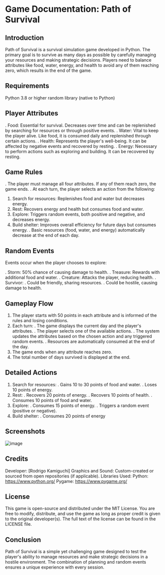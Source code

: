 # Game Documentation: Path of Survival

## Introduction
Path of Survival is a survival simulation game developed in Python. The primary goal is to survive as many days as possible by carefully managing your resources and making strategic decisions. Players need to balance attributes like food, water, energy, and health to avoid any of them reaching zero, which results in the end of the game.

## Requirements
Python 3.8 or higher
random library (native to Python)

## Player Attributes
. Food: Essential for survival. Decreases over time and can be replenished by searching for resources or through positive events.
. Water: Vital to keep the player alive. Like food, it is consumed daily and replenished through certain actions.
. Health: Represents the player's well-being. It can be affected by negative events and recovered by resting.
. Energy: Necessary to perform actions such as exploring and building. It can be recovered by resting.

## Game Rules
. The player must manage all four attributes. If any of them reach zero, the game ends.
. At each turn, the player selects an action from the following:
 1. Search for resources: Replenishes food and water but decreases energy.
 2. Rest: Recovers energy and health but consumes food and water.
 3. Explore: Triggers random events, both positive and negative, and decreases energy.
 4. Build shelter: Improves overall efficiency for future days but consumes energy.
. Basic resources (food, water, and energy) automatically decrease at the end of each day.

## Random Events
Events occur when the player chooses to explore:

. Storm: 50% chance of causing damage to health.
. Treasure: Rewards with additional food and water.
. Creature: Attacks the player, reducing health.
. Survivor:
  . Could be friendly, sharing resources.
  . Could be hostile, causing damage to health.

## Gameplay Flow
1. The player starts with 50 points in each attribute and is informed of the rules and losing conditions.
2. Each turn:
 . The game displays the current day and the player's attributes.
 . The player selects one of the available actions.
 . The system updates the attributes based on the chosen action and any triggered random events.
 . Resources are automatically consumed at the end of the day.
3. The game ends when any attribute reaches zero.
4. The total number of days survived is displayed at the end.

## Detailed Actions
1. Search for resources:
 . Gains 10 to 30 points of food and water.
. Loses 10 points of energy.
2. Rest:
 . Recovers 20 points of energy.
 . Recovers 10 points of health.
 . Consumes 10 points of food and water.
3. Explore:
 . Consumes 15 points of energy.
 . Triggers a random event (positive or negative).
4. Build shelter:
 . Consumes 20 points of energy

## Screenshots
![image](https://github.com/user-attachments/assets/2e9f1d90-4551-4c5a-87d1-84369f708241)

## Credits
Developer: [Rodrigo Kamiguchi] Graphics and Sound: Custom-created or sourced from open repositories (if applicable). Libraries Used: Python: https://www.python.org/ Pygame: https://www.pygame.org/

## License
This game is open-source and distributed under the MIT License. You are free to modify, distribute, and use the game as long as proper credit is given to the original developer(s). The full text of the license can be found in the LICENSE file.
## Conclusion
Path of Survival is a simple yet challenging game designed to test the player's ability to manage resources and make strategic decisions in a hostile environment. The combination of planning and random events ensures a unique experience with every session.

